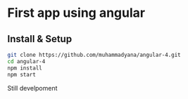 # First app using angular


## Install & Setup
```sh
git clone https://github.com/muhammadyana/angular-4.git
cd angular-4
npm install
npm start
```

Still develpoment
